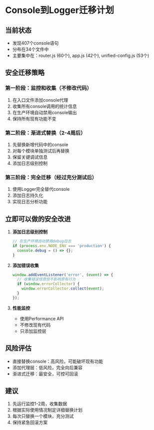 # Console到Logger迁移计划

## 当前状态
- 发现407个console语句
- 分布在34个文件中
- 主要集中在：router.js (60个), app.js (42个), unified-config.js (53个)

## 安全迁移策略

### 第一阶段：监控和收集（不修改代码）
1. 在入口文件添加console代理
2. 收集所有console调用的统计信息
3. 在生产环境自动禁用console输出
4. 保持所有现有功能不变

### 第二阶段：渐进式替换（2-4周后）
1. 先替换新增代码中的console
2. 对每个模块单独测试后再替换
3. 保留关键调试信息
4. 添加日志级别控制

### 第三阶段：完全迁移（经过充分测试后）
1. 使用Logger完全替代console
2. 添加日志持久化
3. 实现日志分析功能

## 立即可以做的安全改进

1. **添加日志级别控制**
   ```javascript
   // 在生产环境自动禁用debug日志
   if (process.env.NODE_ENV === 'production') {
     console.debug = () => {};
   }
   ```

2. **添加错误收集**
   ```javascript
   window.addEventListener('error', (event) => {
     // 收集错误信息但不影响原有行为
     if (window.errorCollector) {
       window.errorCollector.collect(event);
     }
   });
   ```

3. **性能监控**
   - 使用Performance API
   - 不修改现有代码
   - 只添加监控层

## 风险评估
- 直接替换console：高风险，可能破坏现有功能
- 添加代理层：低风险，完全向后兼容
- 渐进式迁移：最安全，可控可回滚

## 建议
1. 先运行监控1-2周，收集数据
2. 根据实际使用情况制定详细替换计划
3. 每次只替换一个模块，充分测试
4. 保持紧急回滚方案
